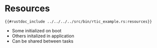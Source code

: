 # Resources
```rust,noplaypen
{{#rustdoc_include ../../../../src/bin/rtic_example.rs:resources}}
```

- Some initialized on boot
- Others initalized in application
- Can be shared between tasks